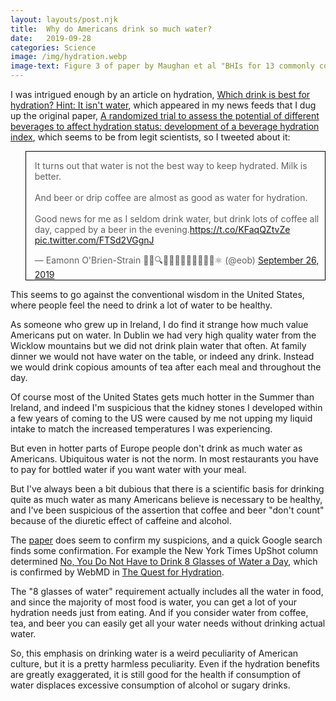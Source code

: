 ```yaml
---
layout: layouts/post.njk
title:  Why do Americans drink so much water?
date:   2019-09-28
categories: Science
image: /img/hydration.webp
image-text: Figure 3 of paper by Maughan et al "BHIs for 13 commonly consumed and commercially available drinks after correction for water content of drink ingested.", with added red line
---
```


I was intrigued enough by an article on hydration, [Which drink is best for
hydration? Hint: It isn't water][1], which appeared in my news feeds that I dug
up the original paper, [A randomized trial to assess the potential of different
beverages to affect hydration status: development of a beverage hydration index][2],
which seems to be from legit scientists, so I tweeted about it:

<style>
    .twitter-tweet, img[alt="Twitter screenshot"] {border: solid black 1px}
</style>

<blockquote class="twitter-tweet"><p lang="en" dir="ltr">It turns out that water is not the best way to keep hydrated. Milk is better.<br><br>And beer or drip coffee are almost as good as water for hydration.<br><br>Good news for me as I seldom drink water, but drink lots of coffee all day, capped by a beer in the evening.<a href="https://t.co/KFaqQZtvZe">https://t.co/KFaqQZtvZe</a> <a href="https://t.co/FTSd2VGgnJ">pic.twitter.com/FTSd2VGgnJ</a></p>&mdash; Eamonn O&#39;Brien-Strain 👨‍💻🔍🌁🇮🇪🇪🇺🇺🇲🇺🇳⚛️ (@eob) <a href="https://twitter.com/eob/status/1177061250284417024?ref_src=twsrc%5Etfw">September 26, 2019</a></blockquote> <script async src="https://platform.twitter.com/widgets.js" charset="utf-8"></script>

This seems to go against the conventional wisdom in the United States, where
people feel the need to drink a lot of water to be healthy.

As someone who grew up in Ireland, I do find it strange how much value Americans
put on water. In Dublin we had very high quality water from the Wicklow
mountains but we did not drink plain water that often. At family dinner we would
not have water on the table, or indeed any drink. Instead we would drink copious
amounts of tea after each meal and throughout the day.

Of course most of the United States gets much hotter in the Summer than Ireland,
and indeed I'm suspicious that the kidney stones I developed within a few years
of coming to the US were caused by me not upping my liquid intake to match the
increased temperatures I was experiencing.

But even in hotter parts of Europe people don't drink as much water as
Americans. Ubiquitous water is not the norm. In most restaurants you have to pay
for bottled water if you want water with your meal.

But I've always been a bit dubious that there is a scientific basis for drinking
quite as much water as many Americans believe is necessary to be healthy, and
I've been suspicious of the assertion that coffee and beer "don't count" because
of the diuretic effect of caffeine and alcohol.

The [paper][2] does seem to confirm my suspicions, and a quick Google search
finds some confirmation. For example the New York Times UpShot column determined
[No, You Do Not Have to Drink 8 Glasses of Water a Day][5], which is confirmed
by WebMD in [The Quest for Hydration][6].

The "8 glasses of water" requirement actually includes all the water in food,
and since the majority of most food is water, you can get a lot of your hydration
needs just from eating. And if you consider water from coffee, tea, and beer you
can easily get all your water needs without drinking actual water.

So, this emphasis on drinking water is a weird peculiarity of American culture,
but it is a pretty harmless peculiarity. Even if the hydration benefits are
greatly exaggerated, it is still good for the health if consumption of water
displaces excessive consumption of alcohol or sugary drinks.

[1]: https://www.cnn.com/2019/09/25/health/best-drinks-for-hydration-wellness
[2]: https://academic.oup.com/ajcn/article/103/3/717/4564598
[5]: https://www.nytimes.com/2015/08/25/upshot/no-you-do-not-have-to-drink-8-glasses-of-water-a-day.html
[6]: https://www.webmd.com/food-recipes/features/quest-for-hydration